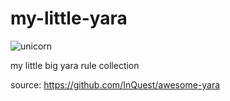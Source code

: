 # my-little-yara

![unicorn](https://s2.qwant.com/thumbr/0x380/c/a/c65484403990a0b4ddb56cfae2b93a095426f089631d69c81de2903761e1f3/72119a69df7eb1f4eca0f3a8c03a9f39.jpg?u=https%3A%2F%2Fi.pinimg.com%2Foriginals%2F72%2F11%2F9a%2F72119a69df7eb1f4eca0f3a8c03a9f39.jpg&q=0&b=1&p)

my little big yara rule collection 

source: https://github.com/InQuest/awesome-yara
